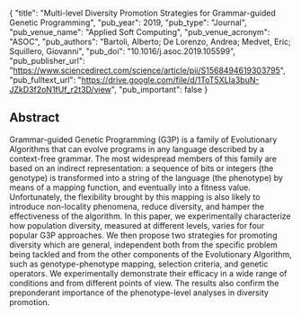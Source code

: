 {
  "title": "Multi-level Diversity Promotion Strategies for Grammar-guided Genetic Programming",
  "pub_year": 2019,
  "pub_type": "Journal",
  "pub_venue_name": "Applied Soft Computing",
  "pub_venue_acronym": "ASOC",
  "pub_authors": "Bartoli, Alberto; De Lorenzo, Andrea; Medvet, Eric; Squillero, Giovanni",
  "pub_doi": "10.1016/j.asoc.2019.105599",
  "pub_publisher_url": "https://www.sciencedirect.com/science/article/pii/S1568494619303795",
  "pub_fulltext_url": "https://drive.google.com/file/d/1ToT5XLIa3buN-JZkD3f2oN1fUf_r2t3D/view",
  "pub_important": false
}

## Abstract
Grammar-guided Genetic Programming (G3P) is a family of Evolutionary Algorithms that can evolve programs in any language described by a context-free grammar. The most widespread members of this family are based on an indirect representation: a sequence of bits or integers (the genotype) is transformed into a string of the language (the phenotype) by means of a mapping function, and eventually into a fitness value. Unfortunately, the flexibility brought by this mapping is also likely to introduce non-locality phenomena, reduce diversity, and hamper the effectiveness of the algorithm. In this paper, we experimentally characterize how population diversity, measured at different levels, varies for four popular G3P approaches. We then propose two strategies for promoting diversity which are general, independent both from the specific problem being tackled and from the other components of the Evolutionary Algorithm, such as genotype-phenotype mapping, selection criteria, and genetic operators. We experimentally demonstrate their efficacy in a wide range of conditions and from different points of view. The results also confirm the preponderant importance of the phenotype-level analyses in diversity promotion.
